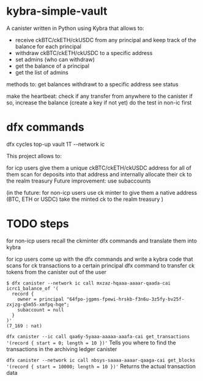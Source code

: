 # kybra-simple-vault


A canister written in Python using Kybra that allows to:
- receive ckBTC/ckETH/ckUSDC from any principal and keep track of the balance for each principal
- withdraw ckBTC/ckETH/ckUSDC to a specific address
- set admins (who can withdraw)
- get the balance of a principal
- get the list of admins


methods to:
	get balances
	withdrawt to a specific address
	see status
	
make the heartbeat:
	check if any transfer from anywhere to the canister
	if so, increase the balance (create a key if not yet)
  do the test in non-ic first
	

# dfx commands
dfx cycles top-up vault 1T --network ic




This project allows to:


for icp users
    give them a unique ckBTC/ckETH/ckUSDC address for all of them
    scan for deposits into that address and internally allocate their ck to the realm treasury
    Future improvement: use subaccounts

(in the future:
for non-icp users
    use ck minter to give them a native address (BTC, ETH or USDC)
    take the minted ck to the realm treasury
)

# TODO steps

for non-icp users
    recall the ckminter dfx commands and translate them into kybra



for icp users
    come up with the dfx commands and write a kybra code that scans for ck transactions to a certain principal
    dfx command to transfer ck tokens from the canister out of the user


```
$ dfx canister --network ic call mxzaz-hqaaa-aaaar-qaada-cai icrc1_balance_of '(
  record { 
    owner = principal "64fpo-jgpms-fpewi-hrskb-f3n6u-3z5fy-bv25f-zxjzg-q5m55-xmfpq-hqe"; 
    subaccount = null 
  }
)'
(7_169 : nat)
```

`dfx canister --ic call qaa6y-5yaaa-aaaaa-aaafa-cai get_transactions '(record { start = 0; length = 10 })'`
Tells you where to find the transactions in the archiving ledger canister

`dfx canister --network ic call nbsys-saaaa-aaaar-qaaga-cai get_blocks '(record { start = 10000; length = 10 })'`
Returns the actual transaction data